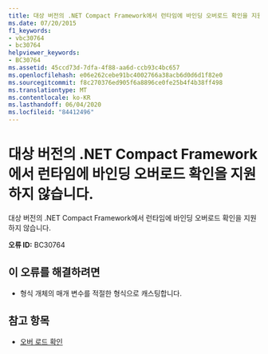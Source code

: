 ```yaml
---
title: 대상 버전의 .NET Compact Framework에서 런타임에 바인딩 오버로드 확인을 지원하지 않습니다.
ms.date: 07/20/2015
f1_keywords:
- vbc30764
- bc30764
helpviewer_keywords:
- BC30764
ms.assetid: 45ccd73d-7dfa-4f88-aa6d-ccb93c4bc657
ms.openlocfilehash: e06e262cebe91bc4002766a38acb6d0d6d1f82e0
ms.sourcegitcommit: f8c270376ed905f6a8896ce0fe25b4f4b38ff498
ms.translationtype: MT
ms.contentlocale: ko-KR
ms.lasthandoff: 06/04/2020
ms.locfileid: "84412496"
---
```

# <a name="the-targeted-version-of-the-net-compact-framework-does-not-support-latebound-overload-resolution"></a>대상 버전의 .NET Compact Framework에서 런타임에 바인딩 오버로드 확인을 지원하지 않습니다.
대상 버전의 .NET Compact Framework에서 런타임에 바인딩 오버로드 확인을 지원하지 않습니다.  
  
 **오류 ID:** BC30764  
  
## <a name="to-correct-this-error"></a>이 오류를 해결하려면  
  
- 형식 개체의 매개 변수를 적절한 형식으로 캐스팅합니다.  
  
## <a name="see-also"></a>참고 항목

- [오버 로드 확인](../programming-guide/language-features/procedures/overload-resolution.md)
